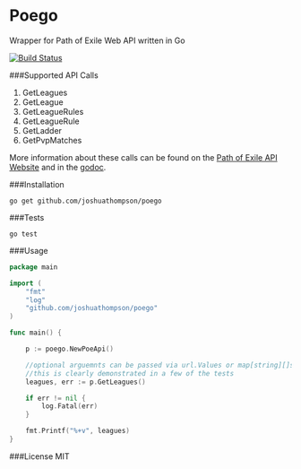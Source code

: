 # Poego
Wrapper for Path of Exile Web API written in Go

[![Build Status](https://travis-ci.org/JoshuaThompson/poego.svg?branch=master)](https://travis-ci.org/JoshuaThompson/poego)

###Supported API Calls
1. GetLeagues
2. GetLeague
3. GetLeagueRules
4. GetLeagueRule
5. GetLadder
6. GetPvpMatches


More information about these calls can be found on the [Path of Exile API Website](https://www.pathofexile.com/developer/docs/api) and in the [godoc](http://godoc.org/github.com/JoshuaThompson/poego).

###Installation
```
go get github.com/joshuathompson/poego
```

###Tests
```
go test
```

###Usage 
```go
package main

import (
	"fmt"
	"log"
	"github.com/joshuathompson/poego"
)

func main() {

	p := poego.NewPoeApi()

	//optional arguemnts can be passed via url.Values or map[string][]string
	//this is clearly demonstrated in a few of the tests
	leagues, err := p.GetLeagues()

	if err != nil {
		log.Fatal(err)
	}

	fmt.Printf("%+v", leagues)
}

```

###License
MIT